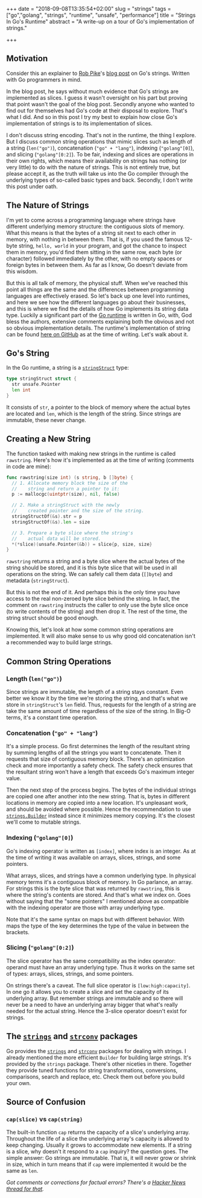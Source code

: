 +++
date = "2018-09-08T13:35:54+02:00"
slug = "strings"
tags = ["go","golang", "strings", "runtime", "unsafe", "performance"]
title = "Strings In Go's Runtime"
abstract = "A write-up on a tour of Go's implementation of strings."

+++

## Motivation

Consider this an explainer to [Rob
Pike][RobPike]'s [blog post][GoStringsBlogPost] on
Go's strings. Written with Go programmers in mind.

In the blog post, he says without much evidence
that Go's strings are implemented as slices. I
guess it wasn't oversight on his part but proving
that point wasn't the goal of the blog post.
Secondly anyone who wanted to find out for
themselves had Go's code at their disposal to
explore. That's what I did. And so in this post I
try my best to explain how close Go's
implementation of strings is to its implementation
of slices.

I don't discuss string encoding. That's not in the
runtime, the thing I explore. But I discuss common
string operations that mimic slices such as length
of a string (`len("go")`), concatenation
(`"go" + "lang"`), indexing (`"golang"[0]`), and
slicing (`"golang"[0:2]`). To be fair, indexing
and slices are operations in their own rights,
which means their availability on strings has
nothing (or very little) to do with the nature of
strings. This is not entirely true, but please
accept it, as the truth will take us into the Go
compiler through the underlying types of so-called
basic types and back. Secondly, I don't write this
post under oath.

## The Nature of Strings

I'm yet to come across a programming language
where strings have different underlying memory
structure: the contiguous slots of memory. What
this means is that the bytes of a string sit next
to each other in memory, with nothing in between
them. That is, if you used the famous 12-byte
string, `hello, world` in your program, and got
the chance to inspect them in memory, you'd find
them sitting in the same row, each byte (or
character) followed immediately by the other, with
no empty spaces or foreign bytes in between them.
As far as I know, Go doesn't deviate from this
wisdom.

But this is all talk of memory, the physical
stuff. When we've reached this point all things
are the same and the differences between
programming languages are effectively erased. So
let's back up one level into runtimes, and here we
see how the different languages go about their
businesses, and this is where we find the details
of how Go implements its string data type. Luckily
a significant part of the [Go runtime][GoRuntime]
is written in Go, with, God bless the authors,
extensive comments explaining both the obvious and
not so obvious implementation details. The
runtime's implementation of string can be found
[here on GitHub][GoRuntimeString] as at the time
of writing. Let's walk about it.

## Go's String

In the Go runtime, a string is a
[`stringStruct`][GoStringStruct] type:

```go
type stringStruct struct {
  str unsafe.Pointer
  len int
}
```

It consists of `str`, a pointer to the block of memory
where the actual bytes are located and `len`,
which is the length of the string. Since strings
are immutable, these never change.

## Creating a New String

The function tasked with making new strings in the
runtime is called `rawstring`. Here's how it's
implemented as at the time of writing (comments in
code are mine):

```go
func rawstring(size int) (s string, b []byte) {
  // 1. Allocate memory block the size of the
  //    string and return a pointer to it:
  p := mallocgc(uintptr(size), nil, false)

  // 2. Make a stringStruct with the newly
  //    created pointer and the size of the string.
  stringStructOf(&s).str = p
  stringStructOf(&s).len = size

  // 3. Prepare a byte slice where the string's
  //    actual data will be stored.
  *(*slice)(unsafe.Pointer(&b)) = slice{p, size, size}
}
```

`rawstring` returns a string and a byte slice
where the actual bytes of the string should be
stored, and it is this byte slice that will be
used in all operations on the string. We can
safely call them data (`[]byte`) and metadata
(`stringStruct`).

But this is not the end of it. And perhaps this is
the only time you have access to the real
non-zeroed byte slice behind the string. In fact,
the comment on `rawstring` instructs the caller to
only use the byte slice once (to write contents of
the string) and then drop it. The rest of the
time, the string struct should be good enough.

Knowing this, let's look at how some common string
operations are implemented. It will also make
sense to us why good old concatenation isn't a
recommended way to build large strings.

## Common String Operations

### Length (`len("go")`)

Since strings are immutable, the length of a
string stays constant. Even better we know it by
the time we're storing the string, and that's what
we store in `stringStruct`'s `len` field. Thus,
requests for the length of a string are take the
same amount of time regardless of the size of the
string. In Big-O terms, it's a constant time
operation.

### Concatenation (`"go" + "lang"`)

It's a simple process. Go first determines the
length of the resultant string by summing lengths
of all the strings you want to concatenate. Then
it requests that size of contiguous memory block.
There's an optimization check and more importantly
a safety check. The safety check ensures that the
resultant string won't have a length that exceeds
Go's maximum integer value.

Then the next step of the process begins. The
bytes of the individual strings are copied one
after another into the new string. That is, bytes
in different locations in memory are copied into a
new location. It's unpleasant work, and should be
avoided where possible. Hence the recommendation
to use [`strings.Builder`][GoStringBuilder]
instead since it minimizes memory copying. It's
the closest we'll come to mutable strings.

### Indexing (`"golang"[0]`)

Go's indexing operator is written as `[index]`,
where index is an integer. As at the time of
writing it was available on arrays, slices,
strings, and some pointers.

What arrays, slices, and strings have a common
underlying type. In physical memory terms it's a
contiguous block of memory. In Go parlance, an
array. For strings this is the byte slice that was
returned by `rawstring`, this is where the
string's contents are stored. And that's what we
index on. Goes without saying that the "some
pointers" I mentioned above as compatible with the
indexing operator are those with array underlying
type.

Note that it's the same syntax on maps but with
different behavior. With maps the type of the key
determines the type of the value in between the
brackets.

### Slicing (`"golang"[0:2]`)

The slice operator has the same compatibility as
the index operator: operand must have an array
underlying type. Thus it works on the same set of
types: arrays, slices, strings, and some pointers.

On strings there's a caveat. The full slice
operator is `[low:high:capacity]`. In one go it
allows you to create a slice and set the capacity
of its underlying array. But remember strings are
immutable and so there will never be a need to
have an underlying array bigger that what's really
needed for the actual string. Hence the 3-slice
operator doesn't exist for strings.

## The [`strings`][GoStringsPackage] and [`strconv`][GoStrconvPackage] packages

Go provides the [`strings`][GoStringsPackage] and
[`strconv`][GoStrconvPackage] packages for dealing
with strings. I already mentioned the more
efficient `Builder` for building large strings.
It's provided by the `strings` package. There's
other niceties in there. Together they provide
tuned functions for string transformations,
conversions, comparisons, search and replace, etc.
Check them out before you build your own.

## Source of Confusion

### `cap(slice)` vs `cap(string)`

The built-in function `cap` returns the capacity
of a slice's underlying array. Throughout the life
of a slice the underlying array's capacity is
allowed to keep changing. Usually it grows to
accommodate new elements. If a string is a
slice, why doesn't it respond to a `cap` inquiry?
the question goes. The simple answer: Go strings
are immutable. That is, it will never grow or
shrink in size, which in turn means that if `cap`
were implemented it would be the same as `len`.

_Got comments or corrections for factual errors?
There's a [Hacker News thread for that][HN]._

[GoStringsBlogPost]: https://blog.golang.org/strings
[GoSlices]:          https://blog.golang.org/go-slices-usage-and-internals
[RobPike]:           https://ai.google/research/people/r
[GoRuntime]:         https://golang.org/pkg/runtime/
[GoRuntimeString]:   https://github.com/golang/go/blob/master/src/runtime/string.go
[GoStringStruct]:    https://github.com/golang/go/blob/b0dc54697ba34494a4d77e8d3e446070fc7b223b/src/runtime/string.go#L217
[GoSliceStruct]:     https://github.com/golang/go/blob/4363c98f62e9e315ed20b12d2ce47021fd2bf7bc/src/runtime/slice.go#L12
[GoStringBuilder]:   https://golang.org/pkg/strings/#Builder
[GoStringsPackage]:  https://golang.org/pkg/strings
[GoStrconvPackage]:  https://golang.org/pkg/strconv
[HN]:                https://news.ycombinator.com/item?id=17945312
